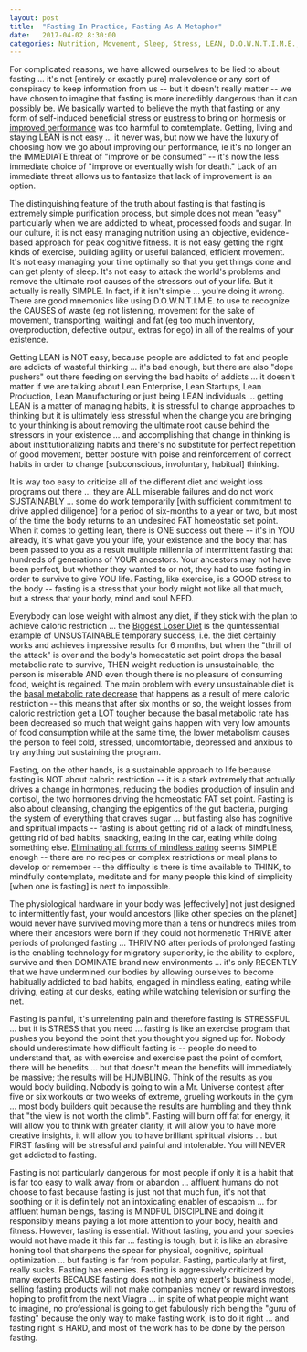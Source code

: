 ```yaml
---
layout: post
title:  "Fasting In Practice, Fasting As A Metaphor"
date:   2017-04-02 8:30:00
categories: Nutrition, Movement, Sleep, Stress, LEAN, D.O.W.N.T.I.M.E., Mindful DISCIPLINE, Intermittent Fasting, Prolonged Fasting, Hormesis
---
```


For complicated reasons, we have allowed ourselves to be lied to about fasting ... it's not [entirely or exactly pure] malevolence or any sort of conspiracy to keep information from us -- but it doesn't really matter -- we have chosen to imagine that fasting is more incredibly dangerous than it can possibly be.  We basically wanted to believe the myth that fasting or any form of self-induced beneficial stress or [eustress](https://en.wikipedia.org/wiki/Eustress) to bring on [hormesis](https://en.wikipedia.org/wiki/Hormesis) or [improved performance](https://en.wikipedia.org/wiki/Yerkes%E2%80%93Dodson_law) was too harmful to comtemplate.  Getting, living and staying LEAN is not easy ... it never was, but now we have the luxury of choosing how we go about improving our performance, ie it's no longer an the IMMEDIATE threat of "improve or be consumed" -- it's now the less immediate choice of "improve or eventually wish for death."  Lack of an immediate threat allows us to fantasize that lack of improvement is an option.  

The distinguishing feature of the truth about fasting is that fasting is extremely simple purification process, but simple does not mean "easy" particularly when we are addicted to wheat, processed foods and sugar. In our culture, it is not easy managing nutrition using an objective, evidence-based approach for peak cognitive fitness. It is not easy getting the right kinds of exercise, building agility or useful balanced, efficient movement. It's not easy managing your time optimally so that you get things done and can get plenty of sleep. It's not easy to attack the world's problems and remove the ultimate root causes of the stressors out of your life. But it actually is really SIMPLE. In fact, if it isn't simple ... you're doing it wrong. There are good mnemonics like using D.O.W.N.T.I.M.E. to use to recognize the CAUSES of waste (eg not listening, movement for the sake of movement, transporting, waiting) and fat (eg too much inventory, overproduction, defective output, extras for ego) in all of the realms of your existence.

Getting LEAN is NOT easy, because people are addicted to fat and people are addicts of wasteful thinking ... it's bad enough, but there are also "dope pushers" out there feeding on serving the bad habits of addicts ... it doesn't matter if we are talking about Lean Enterprise, Lean Startups, Lean Production, Lean Manufacturing or just being LEAN individuals ... getting LEAN is a matter of managing habits, it is stressful to change approaches to thinking but it is ultimately less stressful when the change you are bringing to your thinking is about removing the ultimate root cause behind the stressors in your existence ... and accomplishing that change in thinking is about institutionalizing habits and there's no substitute for perfect repetition of good movement, better posture with poise and reinforcement of correct habits in order to change [subconscious, involuntary, habitual] thinking.

It is way too easy to criticize all of the different diet and weight loss programs out there ... they are ALL miserable failures and do not work SUSTAINABLY ... some do work temporarily [with sufficient commitment to drive applied diligence] for a period of six-months to a year or two, but most of the time the body returns to an undesired FAT homeostatic set point.  When it comes to getting lean, there is ONE success out there -- it's in YOU already, it's what gave you your life, your existence and the body that has been passed to you as a result multiple millennia of intermittent fasting that hundreds of generations of YOUR ancestors.  Your ancestors may not have been perfect, but whether they wanted to or not, they had to use fasting in order to survive to give YOU life. Fasting, like exercise, is a GOOD stress to the body -- fasting is a stress that your body might not like all that much, but a stress that your body, mind and soul NEED.  

Everybody can lose weight with almost any diet, if they stick with the plan to achieve caloric restriction ... the [Biggest Loser Diet](https://www.amazon.com/Biggest-Loser-Bootcamp-Get-Real-Get-Results/dp/084874554X) is the quintessential example of UNSUSTAINABLE temporary success, i.e. the diet certainly works and achieves impressive results for 6 months, but when the "thrill of the attack" is over and the body's homeostatic set point drops the basal metabolic rate to survive, THEN weight reduction is unsustainable, the person is miserable AND even though there is no pleasure of consuming food, weight is regained.  The main problem with every unsustainable diet is the [basal metabolic rate decrease](https://youtu.be/v9Aw0P7GjHE?t=43m16s) that happens as a result of mere caloric restriction -- this means that after six months or so, the weight losses from caloric restriction get a LOT tougher because the basal metabolic rate has been decreased so much that weight gains happen with very low amounts of food consumption while at the same time, the lower metabolism causes the person to feel cold, stressed, uncomfortable, depressed and anxious to try anything but sustaining the program.  

Fasting, on the other hands, is a sustainable approach to life because fasting is NOT about caloric restriction -- it is a stark extremely that actually drives a change in hormones, reducing the bodies production of insulin and cortisol, the two hormones driving the homeostatic FAT set point. Fasting is also about cleansing, changing the epigentics of the gut bacteria, purging the system of everything that craves sugar ... but fasting also has cognitive and spiritual impacts -- fasting is about getting rid of a lack of mindfulness, getting rid of bad habits, snacking, eating in the car, eating while doing something else. [Eliminating all forms of mindless eating](https://youtu.be/v9Aw0P7GjHE?t=50m19s) seems SIMPLE enough -- there are no recipes or complex restrictions or meal plans to develop or remember -- the difficulty is there is time available to THINK, to mindfully contemplate, meditate and for many people this kind of simplicity [when one is fasting] is next to impossible.   

The physiological hardware in your body was [effectively] not just designed to intermittently fast, your would ancestors [like other species on the planet] would never have survived moving more than a tens or hundreds miles from where their ancestors were born if they could not hormenetic THRIVE after periods of prolonged fasting  ... THRIVING after periods of prolonged fasting is the enabling technology for migratory superiority, ie the ability to explore, survive and then DOMINATE brand new environments ... it's only RECENTLY that we have undermined our bodies by allowing ourselves to become habitually addicted to bad habits, engaged in mindless eating, eating while driving, eating at our desks, eating while watching television or surfing the net.  

Fasting is painful, it's unrelenting pain and therefore fasting is STRESSFUL ... but it is STRESS that you need ... fasting is like an exercise program that pushes you beyond the point that you thought you signed up for. Nobody should underestimate how difficult fasting is -- people do need to understand that, as with exercise and exercise past the point of comfort, there will be benefits ... but that doesn't mean the benefits will immediately be massive; the results will be HUMBLING.  Think of the results as you would body building. Nobody is going to win a Mr. Universe contest after five or six workouts or two weeks of extreme, grueling workouts in the gym ... most body builders quit because the results are humbling and they think that "the view is not worth the climb". Fasting will burn off fat for energy, it will allow you to think with greater clarity, it will allow you to have more creative insights, it will allow you to have brilliant spiritual visions ... but FIRST fasting will be stressful and painful and intolerable.  You will NEVER get addicted to fasting.  

Fasting is not particularly dangerous for most people if only it is a habit that is far too easy to walk away from or abandon ... affluent humans do not choose to fast because fasting is just not that much fun, it's not that soothing or it is definitely not an intoxicating enabler of escapism ... for affluent human beings, fasting is MINDFUL DISCIPLINE and doing it responsibly means paying a lot more attention to your body, health and fitness.  However, fasting is essential.  Without fasting, you and your species would not have made it this far ... fasting is tough, but it is like an abrasive honing tool that sharpens the spear for physical, cognitive, spiritual optimization ... but fasting is far from popular. Fasting, particularly at first, really sucks. Fasting has enemies. Fasting is aggressively criticized by many experts BECAUSE fasting does not help any expert's business model, selling fasting products will not make companies money or reward investors hoping to profit from the next Viagra ... in spite of what people might want to imagine, no professional is going to get fabulously rich being the "guru of fasting" because the only way to make fasting work, is to do it right ... and fasting right is HARD, and most of the work has to be done by the person fasting.
